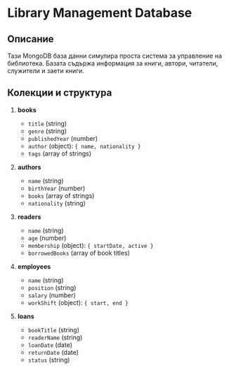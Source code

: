 # Library Management Database

## Описание

Тази MongoDB база данни симулира проста система за управление на библиотека. Базата съдържа информация за книги, автори, читатели, служители и заети книги.

## Колекции и структура

1. **books**
   - `title` (string)
   - `genre` (string)
   - `publishedYear` (number)
   - `author` (object): `{ name, nationality }`
   - `tags` (array of strings)

2. **authors**
   - `name` (string)
   - `birthYear` (number)
   - `books` (array of strings)
   - `nationality` (string)

3. **readers**
   - `name` (string)
   - `age` (number)
   - `membership` (object): `{ startDate, active }`
   - `borrowedBooks` (array of book titles)

4. **employees**
   - `name` (string)
   - `position` (string)
   - `salary` (number)
   - `workShift` (object): `{ start, end }`

5. **loans**
   - `bookTitle` (string)
   - `readerName` (string)
   - `loanDate` (date)
   - `returnDate` (date)
   - `status` (string)



